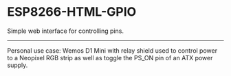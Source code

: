 # ESP8266-HTML-GPIO
Simple web interface for controlling pins.

---

Personal use case: Wemos D1 Mini with relay shield used to control power to a Neopixel RGB strip as well as toggle the PS_ON pin of an ATX power supply.
